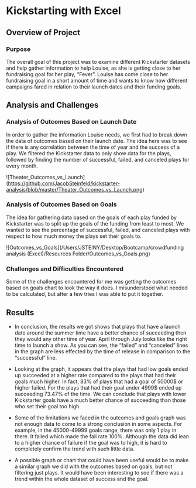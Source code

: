 # Kickstarting with Excel

## Overview of Project

### Purpose
The overall goal of this project was to examine different Kickstarter datasets and help gather information to help Louise, as she is getting close to her fundraising goal for her play, “Fever”. Louise has come close to her fundraising goal in a short amount of time and wants to know how different campaigns fared in relation to their launch dates and their funding goals.
## Analysis and Challenges

### Analysis of Outcomes Based on Launch Date
In order to gather the information Louise needs, we first had to break down the data of outcomes based on their launch date. The idea here was to see if there is any correlation between the time of year and the success of a play. We filtered the Kickstarter data to only show data for the plays, followed by finding the number of successful, failed, and canceled plays for every month.
 ![Theater_Outcomes_vs_Launch] (https://github.com/JacobSteinfeld/kickstarter-analysis/blob/master/Theater_Outcomes_vs_Launch.png)
### Analysis of Outcomes Based on Goals
The idea for gathering data based on the goals of each play funded by Kickstarter was to split up the goals of the funding from least to most. We wanted to see the percentage of successful, failed, and canceled plays with respect to how much money the plays set their goals to. 

![Outcomes_vs_Goals](/Users/JSTEINY/Desktop/Bootcamp/crowdfunding analysis (Excel)/Resources Folder/Outcomes_vs_Goals.png)


### Challenges and Difficulties Encountered
Some of the challenges encountered for me was getting the outcomes based on goals chart to look the way it does. I misunderstood what needed to be calculated, but after a few tries I was able to put it together.
## Results

- In conclusion, the results we got shows that plays that have a launch date around the summer time have a better chance of succeeding then they would any other time of year. April through July looks like the right time to launch a show.  As you can see, the “failed” and “canceled” lines in the graph are less effected by the time of release in comparison to the “successful” line. 

- Looking at the graph, it appears that the plays that had low goals ended up succeeded at a higher rate compared to the plays that had their goals much higher. In fact, 83% of plays that had a goal of 50000$ or higher failed. For the plays that had their goal under 4999$ ended up succeeding 73.47% of the time. We can conclude that plays with lower Kickstarter goals have a much better chance of succeeding than those who set their goal too high.

- Some of the limitations we faced in the outcomes and goals graph was not enough data to come to a strong conclusion in some aspects. For example, in the 45000-49999 goals range, there was only 1 play in there. It failed which made the fail rate 100%. Although the data did lean to a higher chance of failure if the goal was to high, it is hard to completely confirm the trend with such little data.

- A possible graph or chart that could have been useful would be to make a similar graph we did with the outcomes based on goals, but not filtering just plays. It would have been interesting to see if there was a trend within the whole dataset of success and the goal. 